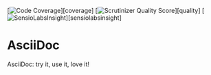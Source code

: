 [![Code Coverage](https://scrutinizer-ci.com/g/Nikoms/AsciiDoc/badges/coverage.png?s=40cabee48629d62e2634c14210c569f8636d66cd)][coverage]
[![Scrutinizer Quality Score](https://scrutinizer-ci.com/g/Nikoms/AsciiDoc/badges/coverage.png?s=40cabee48629d62e2634c14210c569f8636d66cd)][quality]
[![SensioLabsInsight](https://insight.sensiolabs.com/projects/cf4537d8-6357-4909-baed-2e1a0bf62adc/mini.png)][sensiolabsinsight]


AsciiDoc
========

AsciiDoc: try it, use it, love it!
